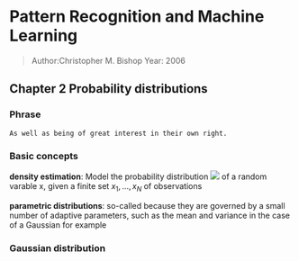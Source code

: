# Pattern Recognition and Machine Learning
> Author:Christopher M. Bishop
> Year: 2006

## Chapter 2 Probability distributions

### Phrase
```
As well as being of great interest in their own right.
```

### Basic concepts
__density estimation__: Model the probability distribution <img src="http://www.forkosh.com/mathtex.cgi? $p(x)$"> of a random varable x, given a finite set $x_1,...,x_N$ of observations

__parametric distributions__: so-called because they are governed by a small number of adaptive parameters, such as the mean and variance in the case of a Gaussian for example

### Gaussian distribution


